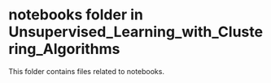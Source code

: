 # notebooks folder in Unsupervised_Learning_with_Clustering_Algorithms 
This folder contains files related to notebooks. 
